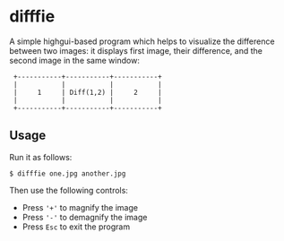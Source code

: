 # difffie

A simple highgui-based program which helps to visualize the difference between
two images: it displays first image, their difference, and the second image in
the same window:

     +-----------+-----------+-----------+
     |           |           |           |
     |     1     | Diff(1,2) |     2     |
     |           |           |           |
     +-----------+-----------+-----------+

## Usage

Run it as follows:

    $ difffie one.jpg another.jpg

Then use the following controls:

  * Press `'+'` to magnify the image
  * Press `'-'` to demagnify the image
  * Press `Esc` to exit the program
